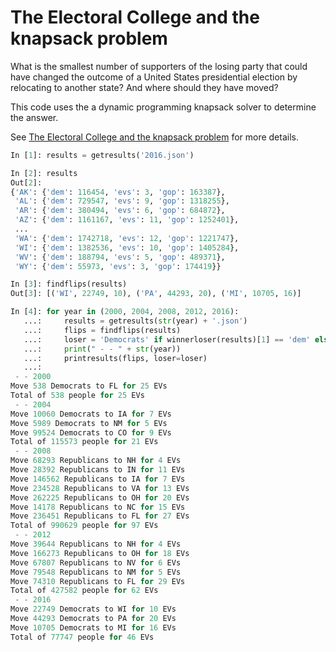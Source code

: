 # The Electoral College and the knapsack problem

What is the smallest number of supporters of the losing party that could have
changed the outcome of a United States presidential election by relocating to
another state? And where should they have moved?

This code uses the a dynamic programming knapsack solver to determine the
answer.

See [The Electoral College and the knapsack
problem](http://mike.place/2017/electoralknapsack/) for more details.

```python
In [1]: results = getresults('2016.json')

In [2]: results
Out[2]:
{'AK': {'dem': 116454, 'evs': 3, 'gop': 163387},
 'AL': {'dem': 729547, 'evs': 9, 'gop': 1318255},
 'AR': {'dem': 380494, 'evs': 6, 'gop': 684872},
 'AZ': {'dem': 1161167, 'evs': 11, 'gop': 1252401},
 ...
 'WA': {'dem': 1742718, 'evs': 12, 'gop': 1221747},
 'WI': {'dem': 1382536, 'evs': 10, 'gop': 1405284},
 'WV': {'dem': 188794, 'evs': 5, 'gop': 489371},
 'WY': {'dem': 55973, 'evs': 3, 'gop': 174419}}

In [3]: findflips(results)
Out[3]: [('WI', 22749, 10), ('PA', 44293, 20), ('MI', 10705, 16)]

In [4]: for year in (2000, 2004, 2008, 2012, 2016):
   ...:     results = getresults(str(year) + '.json')
   ...:     flips = findflips(results)
   ...:     loser = 'Democrats' if winnerloser(results)[1] == 'dem' else 'Republicans'
   ...:     print(" - - " + str(year))
   ...:     printresults(flips, loser=loser)
   ...:
 - - 2000
Move 538 Democrats to FL for 25 EVs
Total of 538 people for 25 EVs
 - - 2004
Move 10060 Democrats to IA for 7 EVs
Move 5989 Democrats to NM for 5 EVs
Move 99524 Democrats to CO for 9 EVs
Total of 115573 people for 21 EVs
 - - 2008
Move 68293 Republicans to NH for 4 EVs
Move 28392 Republicans to IN for 11 EVs
Move 146562 Republicans to IA for 7 EVs
Move 234528 Republicans to VA for 13 EVs
Move 262225 Republicans to OH for 20 EVs
Move 14178 Republicans to NC for 15 EVs
Move 236451 Republicans to FL for 27 EVs
Total of 990629 people for 97 EVs
 - - 2012
Move 39644 Republicans to NH for 4 EVs
Move 166273 Republicans to OH for 18 EVs
Move 67807 Republicans to NV for 6 EVs
Move 79548 Republicans to NM for 5 EVs
Move 74310 Republicans to FL for 29 EVs
Total of 427582 people for 62 EVs
 - - 2016
Move 22749 Democrats to WI for 10 EVs
Move 44293 Democrats to PA for 20 EVs
Move 10705 Democrats to MI for 16 EVs
Total of 77747 people for 46 EVs
```

